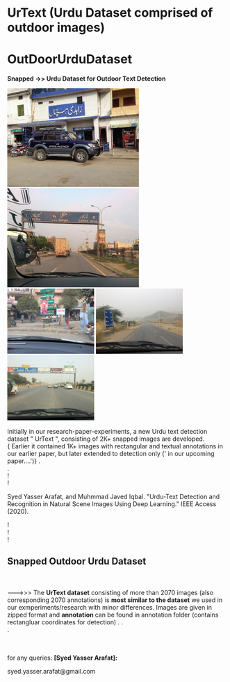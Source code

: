 # UrText    (Urdu Dataset comprised of outdoor images)

# OutDoorUrduDataset
<b>Snapped ->> Urdu Dataset for Outdoor Text Detection </b>

<p>
  <img src="SampleImages/_UrTextV1_IMG_5523.jpg" width=303>
 <img src="SampleImages/_UrTextV1_IMG_5827.jpg" width=303>
  <br>
 <img src="SampleImages/_UrTextV1_IMG_2590.jpg" width=200>
<img src="SampleImages/_UrTextV1_IMG_2836.jpg" width=200>
  <img src="SampleImages/_UrTextV1_IMG_4126.jpg" width=200>

</p>
Initially in our research-paper-experiments, a new Urdu text detection dataset " UrText ", consisting of 2K+ snapped images are developed. <br>{ Earlier it contained 1K+ images with rectangular and textual annotations  in our earlier paper, but later extended to detection only (' in our upcoming paper....')}
.<br>
.<br>
!<br>
!<br>

Syed Yasser Arafat, and Muhmmad Javed Iqbal. "Urdu-Text Detection and Recognition in Natural Scene Images Using Deep Learning." IEEE Access (2020).

!<br>
!<br>
!<br>
## Snapped Outdoor Urdu Dataset
</b>
<br>
<br>--->>> The <b>UrText dataset</b> consisting of more than 2070 images (also corresponding 2070 annotations)  is <b>most similar to the dataset</b> we used in our exmperiments/research with minor differences. Images are given in zipped format and  <b>annotation </b> can be found in annotation folder (contains rectangluar coordinates for detection) </b>. 
.<br>
.<br>
<br>
<br>
<div>
  <p> for any queries: <b > [Syed Yasser Arafat]: <mailto:syed.yasser.arafat@gmail.com> </b> 
</p>
</div>
syed.yasser.arafat@gmail.com
